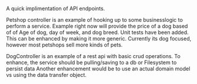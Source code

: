 A quick implimentation of API endpoints.

Petshop controller is an example of hooking up to some businesslogic to perform a service.  Example right now will provide the price of a dog 
based of of Age of dog, day of week, and dog breed.  Unit tests have been added.  This can be enhanced by making it more generic.  Currently its dog focused, however 
most petshops sell more kinds of pets.

DogController is an example of a rest api with basic crud operations.  To enhance, the service should be pulling/saving to a db or Filesystem to persist data
Another enhancement would be to use an actual domain model vs using the data transfer object.
